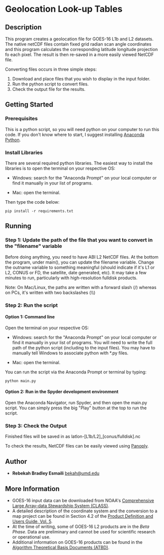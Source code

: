 # Geolocation Look-up Tables
## Description
This program creates a geolocation file for GOES-16 L1b and L2 datasets. The native netCDF files contain fixed grid radian scan angle coordinates and this program calculates the corresponding latitude longitude projection fo each pixel. The result is then re-saved in a more easily viewed NetCDF file.

Converting files occurs in three simple steps:
1. Download and place files that you wish to display in the input folder.
2. Run the python script to convert files.
3. Check the output file for the results.

## Getting Started
### Prerequisites
This is a python script, so you will need python on your computer to run this code. If you don't know where to start, I suggest installing [Anaconda Python](https://anaconda.org/anaconda/python).

### Install Libraries
There are several required python libraries. The easiest way to install the libraries is to open the terminal on your respective OS:

* Windows: search for the "Anaconda Prompt" on your local computer or find it manually in your list of programs.

* Mac: open the terminal.

Then type the code below:
```
pip install -r requirements.txt
```

## Running

### Step 1: Update the path of the file that you want to convert in the "filename" variable
Before doing anything, you need to have ABI L2 NetCDF files. At the bottom the program, under main(), you can update the filename variable. Change the outname variable to something meaningful (should indicate if it's L1 or L2, CONUS or FD, the satellite, date generated, etc). It may take a few minutes to run, particularly with high-resolution fulldisk products.

Note: On Mac/Linux, the paths are written with a forward slash (/) whereas on PCs, it's written with two backslashes (\\\\)

### Step 2: Run the script

#### Option 1: Command line
Open the terminal on your respective OS:
* Windows: search for the "Anaconda Prompt" on your local computer or find it manually in your list of programs. You will need to write the full path of the python script (including to the input files). You may have to manually tell Windows to associate python with \*.py files.

* Mac: open the terminal.

You can run the script via the Anaconda Prompt or terminal by typing:
```
python main.py
```

#### Option 2: Run in the Spyder development environment
Open the Anaconda Navigator, run Spyder, and then open the main.py script. You can simply press the big "Play" button at the top to run the script.

### Step 3: Check the Output
Finished files will be saved in as latlon-[L1b/L2]\_[conus/fulldisk].nc

To check the results, NetCDF files can be easily viewed using [Panoply](https://www.giss.nasa.gov/tools/panoply/).

## Author
* **Rebekah Bradley Esmaili** [bekah@umd.edu](mailto:bekah@umd.edu)

## More Information

* GOES-16 input data can be downloaded from NOAA's [Comprehensive Large Array-data Stewardship System (CLASS)](https://www.class.noaa.gov/).
* A detailed description of the coordinate system and the conversion to a map project can be found in Section 4.2 of the [Product Definition and Users Guide, Vol. 5](www.goes-r.gov/products/docs/PUG-L2+-vol5.pdf).
* At the time of writing, some of GOES-16 L2 products are in the *Beta Phase*. Data are preliminary and cannot be used for scientific research or operational use.
* Additional information on GOES-16 products can be found in the [Algorithm Theoretical Basis Documents (ATBD)](http://www.goes-r.gov/resources/docs.html).
